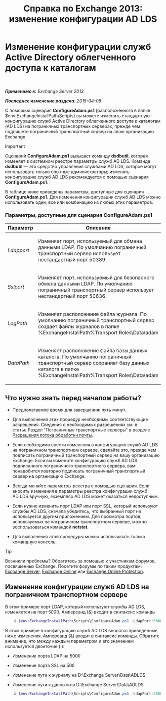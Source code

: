 ﻿---
title: 'Справка по Exchange 2013: изменение конфигурации AD LDS'
TOCTitle: Изменение конфигурации служб Active Directory облегченного доступа к каталогам
ms:assetid: 381f582c-15ec-43bc-b674-5399fad72c97
ms:mtpsurl: https://technet.microsoft.com/ru-ru/library/Aa997269(v=EXCHG.150)
ms:contentKeyID: 61183373
ms.date: 04/30/2018
mtps_version: v=EXCHG.150
ms.translationtype: HT
---

# Изменение конфигурации служб Active Directory облегченного доступа к каталогам

 

_**Применимо к:** Exchange Server 2013_

_**Последнее изменение раздела:** 2015-04-08_

С помощью сценария **ConfigureAdam.ps1** (расположенного в папке $env:ExchangeInstallPath\\Scripts) вы можете изменить стандартную конфигурацию служб Active Directory облегченного доступа к каталогам (AD LDS) на пограничных транспортных серверах, прежде чем подпишете пограничный транспортный сервер на свою организацию Exchange.

> [!IMPORTANT]  
> Сценарий <strong>ConfigureAdam.ps1</strong> вызывает команду <strong>dsdbutil</strong>, которая изменяет в системном реестре параметры служб AD LDS. Команда <strong>dsdbutil</strong> — это средство управления службами AD LDS, которое могут использовать только опытные администраторы; изменять конфигурацию служб AD LDS рекомендуется с помощью сценария <strong>ConfigureAdam.ps1</strong>.


В таблице ниже приведены параметры, доступные для сценария **ConfigureAdam.ps1**. Для изменения конфигурации служб AD LDS можно использовать один, все или комбинацию из любых этих параметров.

### Параметры, доступные для сценария ConfigureAdam.ps1

<table>
<colgroup>
<col style="width: 50%" />
<col style="width: 50%" />
</colgroup>
<thead>
<tr class="header">
<th>Параметр</th>
<th>Описание</th>
</tr>
</thead>
<tbody>
<tr class="odd">
<td><p><em>Ldapport</em></p></td>
<td><p>Изменяет порт, используемый для обмена данными LDAP. По умолчанию пограничный транспортный сервер использует нестандартный порт 50389.</p></td>
</tr>
<tr class="even">
<td><p><em>Sslport</em></p></td>
<td><p>Изменяет порт, используемый для безопасного обмена данными LDAP. По умолчанию пограничный транспортный сервер использует нестандартный порт 50636.</p></td>
</tr>
<tr class="odd">
<td><p><em>LogPath</em></p></td>
<td><p>Изменяет расположение файла журнала. По умолчанию пограничный транспортный сервер создает файлы журналов в папке %ExchangeInstallPath%Transport Roles\Data\adam</p></td>
</tr>
<tr class="even">
<td><p><em>DataPath</em></p></td>
<td><p>Изменяет расположение файла базы данных каталога. По умолчанию пограничный транспортный сервер сохраняет базу данных каталога в папке %ExchangeInstallPath%Transport Roles\Data\adam</p></td>
</tr>
</tbody>
</table>


## Что нужно знать перед началом работы?

  - Предполагаемое время для завершения: пять минут.

  - Для выполнения этих процедур необходимы соответствующие разрешения. Сведения о необходимых разрешениях см. в статье Раздел "Пограничные транспортные серверы" в разделе [Разрешения потока обработки почты](mail-flow-permissions-exchange-2013-help.md).

  - Если необходимо внести изменения в конфигурацию служб AD LDS на пограничном транспортном сервере, сделайте это, прежде чем подписать пограничный транспортный сервер на вашу организацию Exchange. Если вы измените конфигурацию служб AD LDS подписанного пограничного транспортного сервера, вам понадобится повторно подписать пограничный транспортный сервер на организацию Exchange.

  - Всегда меняйте параметры реестра с помощью сценария. Если вносить изменения в параметры реестра конфигурации служб AD LDS вручную, экземпляр AD LDS может оказаться недоступным.

  - Если нужно изменить порт LDAP или порт SSL, который используют службы AD LDS, сначала убедитесь, что выбранный порт не используется другим приложением. Для просмотра портов, используемых на пограничном транспортном сервере, можно воспользоваться командой **netstat**.

  - Для выполнения этой процедуры можно использовать только командную консоль.

> [!TIP]  
> Возникли проблемы? Обратитесь за помощью к участникам форумов, посвященных Exchange. Посетите форумы по таким продуктам: <a href="https://go.microsoft.com/fwlink/p/?linkid=60612">Exchange Server</a>, <a href="https://go.microsoft.com/fwlink/p/?linkid=267542">Exchange Online</a> или <a href="https://go.microsoft.com/fwlink/p/?linkid=285351">Exchange Online Protection</a>.


## Изменение конфигурации служб AD LDS на пограничном транспортном сервере

В этом примере порт LDAP, который используют службы AD LDS, изменяется на порт 5000. Амперсанд (&) входит в синтаксис команды.
```powershell
    & $env:ExchangeInstallPath\Scripts\ConfigureAdam.ps1 -LdapPort:5000
```
В этом примере в конфигурацию служб AD LDS вносятся приведенные ниже изменения. Амперсанд (&) входит в синтаксис команды. Обратите внимание, что между каждым параметром и его значением используется двоеточие (:):

  - Изменение порта LDAP на 5000

  - Изменение порта SSL на 500

  - Изменение пути к журналу на D:\\Exchange Server\\Data\\ADLDS

  - Изменение пути к данным на D:\\Exchange Server\\Data\\ADLDS

<!-- end list -->
```powershell
    & $env:ExchangeInstallPath\Scripts\ConfigureAdam.ps1 -LdapPort:5000 -SslPort:5001 -LogPath:"D:\Exchange Server\Data\ADLDS" -DataPath:"D:\Exchange Server\Data\ADLDS"
```
